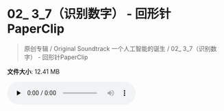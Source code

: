 # 02_ 3_7（识别数字） - 回形针PaperClip

> 原创专辑 / Original Soundtrack 一个人工智能的诞生 / 02_ 3_7（识别数字） - 回形针PaperClip

**文件大小**: 12.41 MB

<audio preload="none" controls><source src="https://file.hsyhx.top/archive/原创专辑/Original Soundtrack 一个人工智能的诞生/02_ 3_7（识别数字） - 回形针PaperClip.mp3" type="audio/mpeg">🤔 您的浏览器不支持此音频格式</audio>
